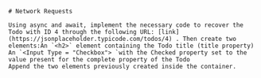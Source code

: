     # Network Requests

    Using async and await, implement the necessary code to recover the Todo with ID 4 through the following URL: [link](https://jsonplaceholder.typicode.com/todos/4) . Then create two elements:An `<h2>` element containing the Todo title (title property)
    An `<Input Type = "Checkbox"> `with the Checked property set to the value present for the complete property of the Todo
    Append the two elements previously created inside the container.
